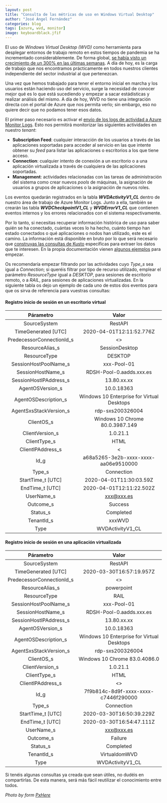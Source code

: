 ```yaml
---
layout: post
title: "Consulta de las métricas de uso en Windows Virtual Desktop"
author: "José Ángel Fernández"
categories: blog
tags: [azure, wvd, monitor]
image: keyboardblack.jfif
---
```



El uso de *Windows Virtual Desktop (WVD)* como herramienta para desplegar entornos de trabajo remoto en estos tiempos de pandemia se ha incrementado considerablemente. De forma global, [se había visto un crecimiento de un 300% en las últimas semanas](https://azure.microsoft.com/en-us/blog/update-2-on-microsoft-cloud-services-continuity/). A día de hoy, es la carga de trabajo que nos encontramos prácticamente en todos nuestros clientes independiente del sector industrial al que pertenezcan. 

Una vez que hemos trabajado para tener el entorno inicial en marcha y los usuarios están haciendo uso del servicio, surge la necesidad de conocer mejor qué es lo que está sucediendo y empezar a sacar estádisticas y realizar análisis del mismo. A día de hoy, WVD no tiene una integración directa con el portal de Azure que nos permita verlo; sin embargo, eso no quiere decir que no podamos tener esos datos.

El primer paso necesario es activar el [envío de los logs de actividad a Azure Monitor Logs](https://docs.microsoft.com/en-us/azure/virtual-desktop/diagnostics-log-analytics). Esto nos permitirá monitorizar las siguientes actividades en nuestro *tenant*:

* **Subscription Feed**: cualquier interacción de los usuarios a través de las aplicaciones soportadas para acceder al servicio en las que intente obtener su *feed* para listar las aplicaciones o escritorios a los que tiene acceso. 
* **Connection**: cualquier intento de conexión a un escritorio o a una aplicación virtualizada a través de cualquiera de las aplicaciones soportadas. 
* **Management**: actividades relacionadas con las tareas de administración del sistema como crear nuevos *pools* de máquinas, la asignación de usuarios a grupos de aplicaciones o la asignación de nuevos roles. 

Los eventos quedarán registrados en la tabla ***WVDActivityV1_CL*** dentro de nuestro área de trabajo de Azure Monitor Logs. Junto a ella, también se crearán las tabla ***WVDCheckpointV1_CL*** y ***WVDErrorV1_CL*** que contienen eventos internos y los errores relacionados con el sistema respectivamente.

Por lo tanto, si necesitas recuperar información histórica de uso para saber quién se ha conectado, cuántas veces lo ha hecho, cuánto tiempo han estado conectados o qué aplicaciones o nodos han utilizado, este es el camino. La información está disponible en bruto por lo que será necesario que [construyas las consultas de Kusto](https://docs.microsoft.com/en-us/azure/data-explorer/write-queries) específicas para extraer los datos que te interesen. En la propia documentación vienen [algunos ejemplos](https://docs.microsoft.com/en-us/azure/virtual-desktop/diagnostics-log-analytics#example-queries) para empezar. 

Os recomendaría empezar filtrando por las actividades cuyo *Type_s* sea igual a *Connection*; si queréis filtrar por tipo de recurso utilizado, emplear el parámetro *ResourceType* igual a *DESKTOP*, para sesiones de escritorio remoto, o a *RAIL*, para sesiones de aplicaciones virtualizadas. En la siguiente tabla os dejo un ejemplo de cada uno de estos dos eventos para que os sirva de referencia para vuestras consultas: 

#### Registro inicio de sesión en un escritorio virtual

Párametro | Valor 
:-----:|:-----:|
SourceSystem|RestAPI
TimeGenerated [UTC]|2020-04-01T12:11:52.776Z
PredecessorConnectionId\_s|<>
ResourceAlias\_s|SessionDesktop
ResourceType|DESKTOP
SessionHostPoolName\_s|xxx-Pool-01
SessionHostName\_s|RDSH-Pool-0.aadds.xxx.es
SessionHostIPAddress\_s|13.80.xx.xx
AgentOSVersion\_s|10.0.18363
AgentOSDescription\_s|Windows 10 Enterprise for Virtual Desktops
AgentSxsStackVersion\_s|rdp-sxs200326004
ClientOS\_s|Windows 10 Chrome 80.0.3987.149
ClientVersion\_s|1.0.21.1
ClientType\_s|HTML
ClientIPAddress\_s|<
Id\_g|a68a5265-3e2b-xxxx-xxxx-aa06e9510000
Type\_s|Connection
StartTime\_t [UTC]|2020-04-01T11:30:03.59Z
EndTime\_t [UTC]|2020-04-01T12:11:22.502Z
UserName\_s| xxx@xxx.es
Outcome\_s|Success
Status\_s|Completed|
TenantId\_s|xxxWVD
Type|WVDActivityV1\_CL

#### Registro inicio de sesión en una aplicación virtualizada

Párametro | Valor 
:-----:|:-----:
SourceSystem|RestAPI
TimeGenerated [UTC]|2020-03-30T16:57:19.957Z
PredecessorConnectionId\_s|<>
ResourceAlias\_s|powerpoint
ResourceType|RAIL
SessionHostPoolName\_s|xxx-Pool-01
SessionHostName\_s|RDSH-Pool-0.aadds.xxx.es
SessionHostIPAddress\_s|13.80.xx.xx
AgentOSVersion\_s|10.0.18363
AgentOSDescription\_s|Windows 10 Enterprise for Virtual Desktops
AgentSxsStackVersion\_s|rdp-sxs200326004
ClientOS\_s|Windows 10 Chrome 83.0.4086.0
ClientVersion\_s|1.0.21.1
ClientType\_s|HTML
ClientIPAddress\_s|<>
Id\_g|7f9b814c-8d9f-xxxx-xxxx-c7446f290000
Type\_s|Connection
StartTime\_t [UTC]|2020-03-30T16:50:39.229Z
EndTime\_t [UTC]|2020-03-30T16:54:47.111Z
UserName\_s|xxx@xxx.es
Outcome\_s|Failure
Status\_s|Completed
TenantId\_s|VirtualdomWVD
Type|WVDActivityV1\_CL

Si tenéis algunas consultas ya creada que sean útiles, no dudéis en compartirlas. De esta manera, será más fácil reutilizar el conocimiento entre todos.

*Photo by form [PxHere](https://pxhere.com/en/photo/935315)*

